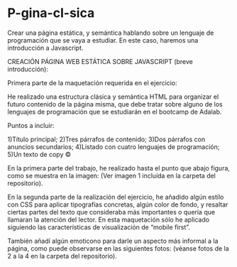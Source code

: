 # P-gina-cl-sica
Crear una página estática, y semántica hablando sobre un lenguaje de programación que se vaya a estudiar.
En este caso, haremos una introducción a Javascript.

CREACIÓN PÁGINA WEB ESTÁTICA SOBRE JAVASCRIPT (breve introducción):

Primera parte de la maquetación requerida en el ejercicio:

He realizado una estructura clásica y semántica HTML para organizar el futuro contenido de la página misma, que debe tratar sobre alguno de los lenguajes de programación que se estudiarán en el bootcamp de Adalab.
 
Puntos a incluir:

1)Título principal;
2)Tres párrafos de contenido;
3)Dos párrafos con anuncios secundarios;
4)Listado con cuatro lenguajes de programación;
5)Un texto de copy ©

En la primera parte del trabajo, he realizado hasta el punto que abajo figura,  como se muestra en la  imagen: (Ver imagen 1 incluída en la carpeta del repositorio).	

En la segunda parte de la realización del ejercicio, he añadido algún estilo con CSS para aplicar tipografías concretas, algún color de fondo, y resaltar ciertas partes del texto que consideraba más importantes o quería que llamaran la atención del lector.
En esta maquetación sólo he aplicado siguiendo las características de visualización de “mobile first”.

También añadí algún emoticono para darle un aspecto más informal a la página, como puede observarse en las siguientes fotos: (véanse fotos de la 2  a la 4 en la carpeta del repositorio).







